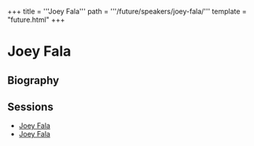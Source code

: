 +++
title = '''Joey Fala'''
path = '''/future/speakers/joey-fala/'''
template = "future.html"
+++

<h1>Joey Fala</h1>
<h2>Biography</h2>
<p></p>
<h2>Sessions</h2>
<ul><li><a href="/future/sessions/joey-fala/">Joey Fala</a></li><li><a href="/future/sessions/joey-fala/">Joey Fala</a></li>

